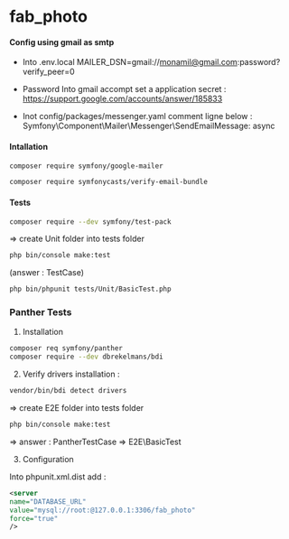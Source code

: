 # fab_photo

#### Config using gmail as smtp

* Into .env.local
  MAILER_DSN=gmail://monamil@gmail.com:password?verify_peer=0
* Password 
  Into gmail accompt set a application secret : https://support.google.com/accounts/answer/185833

* Inot config/packages/messenger.yaml comment ligne below :
  Symfony\Component\Mailer\Messenger\SendEmailMessage: async

#### Intallation 

```bash
composer require symfony/google-mailer
```

```bash
composer require symfonycasts/verify-email-bundle
```

#### Tests

```bash
composer require --dev symfony/test-pack
```
=> create Unit folder into tests folder

```bash
php bin/console make:test
```
(answer : TestCase)

```bash
php bin/phpunit tests/Unit/BasicTest.php 
```



### Panther Tests

1. Installation
```bash
composer req symfony/panther
composer require --dev dbrekelmans/bdi
```

2.  Verify drivers installation :
```bash
vendor/bin/bdi detect drivers
```

=> create E2E folder into tests folder

```bash
php bin/console make:test
```
=> answer : PantherTestCase
=> E2E\BasicTest

3. Configuration

Into phpunit.xml.dist add :

```xml
<server
name="DATABASE_URL"
value="mysql://root:@127.0.0.1:3306/fab_photo"
force="true"
/>
```